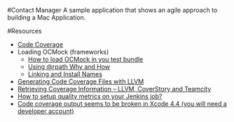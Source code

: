 #Contact Manager
A sample application that shows an agile approach to building a Mac Application.

#Resources
* [Code Coverage](http://qualitycoding.org/xcode-code-coverage/#comment-1807)
* Loading OCMock (frameworks)
	* [How to load OCMock in you test bundle](http://www.mulle-kybernetik.com/forum/viewtopic.php?f=4&t=271&sid=baddd9135cb7e12facc56cdc66e3ba9f)
	* [Using @rpath Why and How](http://www.dribin.org/dave/blog/archives/2009/11/15/rpath/)
	* [Linking and Install Names](http://www.mikeash.com/pyblog/friday-qa-2009-11-06-linking-and-install-names.html)
* [Generating Code Coverage Files with LLVM](http://meandmark.com/blog/2012/08/xcode-4-generating-code-coverage-files-with-llvm/)
* [Retrieving Coverage Information – LLVM, CoverStory and Teamcity](http://jorudolph.wordpress.com/2011/08/10/retrieving-coverage-information-llvm-coverstory-and-teamcity/)
* [How to setup quality metrics on your Jenkins job?](http://blog.octo.com/en/jenkins-quality-dashboard-ios-development/)
* [Code coverage output seems to be broken in Xcode 4.4 (you will need a developer account)](https://devforums.apple.com/message/717814)

